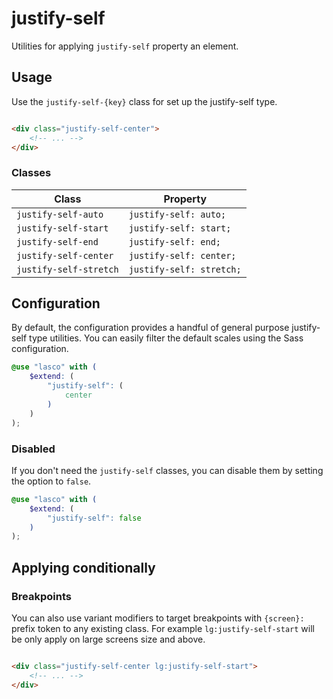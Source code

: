 # justify-self

Utilities for applying `justify-self` property an element.

## Usage

Use the `justify-self-{key}` class for set up the justify-self type.

```html

<div class="justify-self-center">
    <!-- ... -->
</div>
```

### Classes

| Class                  | Property                 |
|------------------------|--------------------------|
| `justify-self-auto`    | `justify-self: auto;`    |
| `justify-self-start`   | `justify-self: start;`   |
| `justify-self-end`     | `justify-self: end;`     |
| `justify-self-center`  | `justify-self: center;`  |
| `justify-self-stretch` | `justify-self: stretch;` |

## Configuration

By default, the configuration provides a handful of general purpose justify-self type utilities. You can easily filter the
default scales using the Sass configuration.

```scss
@use "lasco" with (
    $extend: (
        "justify-self": (
            center
        )
    )
);
```

### Disabled

If you don't need the `justify-self` classes, you can disable them by setting the option to `false`.

```scss
@use "lasco" with (
    $extend: (
        "justify-self": false
    )
);
```

## Applying conditionally

### Breakpoints

You can also use variant modifiers to target breakpoints with `{screen}:` prefix token to any existing class. For
example `lg:justify-self-start` will be only apply on large screens size and above.

```html

<div class="justify-self-center lg:justify-self-start">
    <!-- ... -->
</div>
```
